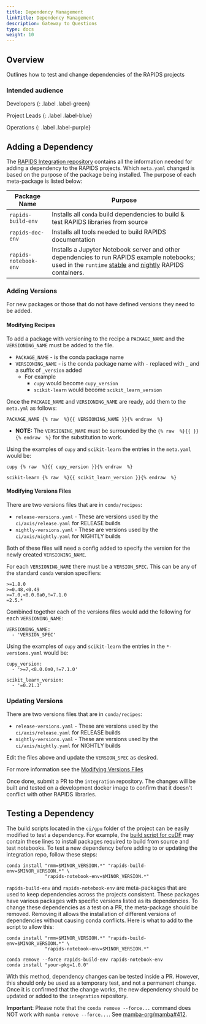 ```yaml
---
title: Dependency Management 
linkTitle: Dependency Management 
description: Gateway to Questions
type: docs
weight: 10
---
```


## Overview

Outlines how to test and change dependencies of the RAPIDS projects

### Intended audience

Developers
{: .label .label-green}

Project Leads
{: .label .label-blue}

Operations
{: .label .label-purple}

## Adding a Dependency

The [RAPIDS Integration repository](https://github.com/rapidsai/integration) contains all the information needed for adding a dependency to the RAPIDS projects. Which `meta.yaml` changed is based on the purpose of the package being installed. The purpose of each meta-package is listed below:

Package Name | Purpose
--- | ---
`rapids-build-env` | Installs all `conda` build dependencies to build & test RAPIDS libraries from source
`rapids-doc-env` | Installs all tools needed to build RAPIDS documentation
`rapids-notebook-env` | Installs a Jupyter Notebook server and other dependencies to run RAPIDS example notebooks; used in the `runtime` [stable](https://hub.docker.com/r/rapidsai/rapidsai/tags?page=1&name=runtime) and [nightly](https://hub.docker.com/r/rapidsai/rapidsai-nightly/tags?page=1&name=runtime) RAPIDS containers.

### Adding Versions

For new packages or those that do not have defined versions they need to be
added.

#### Modifying Recipes

To add a package with versioning to the recipe a `PACKAGE_NAME` and
the `VERSIONING_NAME` must be added to the file.

- `PACKAGE_NAME` - is the conda package name
- `VERSIONING_NAME` - is the conda package name with `-` replaced with `_` and a suffix of `_version` added
  - For example 
    - `cupy` would become `cupy_version`
    - `scikit-learn` would become `scikit_learn_version`

Once the `PACKAGE_NAME` and `VERSIONING_NAME` are ready, add them to
the `meta.yml` as follows:

```
PACKAGE_NAME {% raw  %}{{ VERSIONING_NAME }}{% endraw  %}
```

- **NOTE:** The `VERSIONING_NAME` must be surrounded by the `{% raw  %}{{ }}{% endraw  %}` for the substitution to work.

Using the examples of `cupy` and `scikit-learn` the entries in the `meta.yaml` would be:

```
cupy {% raw  %}{{ cupy_version }}{% endraw  %}
```
```
scikit-learn {% raw  %}{{ scikit_learn_version }}{% endraw  %}
```

#### Modifying Versions Files

There are two versions files that are in `conda/recipes`:
 - `release-versions.yaml` - These are versions used by the `ci/axis/release.yaml` for RELEASE builds
 - `nightly-versions.yaml` - These are versions used by the `ci/axis/nightly.yaml` for NIGHTLY builds

Both of these files will need a config added to specify the version for the
newly created `VERSIONING_NAME`.

For each `VERSIONING_NAME` there must be a `VERSION_SPEC`. This can be any of the
standard `conda` version specifiers:
```
>=1.8.0
>=0.48,<0.49
>=7.0,<8.0.0a0,!=7.1.0
=2.5.*
```

Combined together each of the versions files would add the following for each
`VERSIONING_NAME`:
```
VERSIONING_NAME:
  - 'VERSION_SPEC'
```

Using the examples of `cupy` and `scikit-learn` the entries in the `*-versions.yaml` would be:

```
cupy_version:
  - '>=7,<8.0.0a0,!=7.1.0'
```
```
scikit_learn_version:
  - '=0.21.3'
```

### Updating Versions

There are two versions files that are in `conda/recipes`:
 - `release-versions.yaml` - These are versions used by the `ci/axis/release.yaml` for RELEASE builds
 - `nightly-versions.yaml` - These are versions used by the `ci/axis/nightly.yaml` for NIGHTLY builds

 Edit the files above and update the `VERSION_SPEC` as desired.
 
 For more information see the [Modifying Versions Files](#modifying-versions-files)

Once done, submit a PR to the `integration` repository. The changes will be built and tested on a development docker image to confirm that it doesn't conflict with other RAPIDS libraries.

## Testing a Dependency

The build scripts located in the `ci/gpu` folder of the project can be easily modified to test a dependency. For example, the [build script for cuDF](https://github.com/rapidsai/cudf/blob/branch-0.14/ci/gpu/build.sh) may contain these lines to install packages required to build from source and test notebooks. To test a new dependency before adding to or updating the integration repo, follow these steps:


```
conda install "rmm=$MINOR_VERSION.*" "rapids-build-env=$MINOR_VERSION.*" \
              "rapids-notebook-env=$MINOR_VERSION.*"
```

`rapids-build-env` and `rapids-notebook-env` are meta-packages that are used to keep dependencies across the projects consistent. These packages have various packages with specific versions listed as its dependencies. To change these dependencies as a test on a PR, the meta-package should be removed. Removing it allows the installation of different versions of dependencies without causing conda conflicts. Here is what to add to the script to allow this:

```
conda install "rmm=$MINOR_VERSION.*" "rapids-build-env=$MINOR_VERSION.*" \
              "rapids-notebook-env=$MINOR_VERSION.*"

conda remove --force rapids-build-env rapids-notebook-env
conda install "your-pkg=1.0.0"
```

With this method, dependency changes can be tested inside a PR. However, this should only be used as a temporary test, and not a permanent change. Once it is confirmed that the change works, the new dependency should be updated or added to the `integration` repository.

**Important**: Please note that the `conda remove --force...` command does NOT work with `mamba remove --force...`. See [mamba-org/mamba#412](https://github.com/mamba-org/mamba/issues/412).
